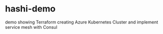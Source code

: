 # hashi-demo
demo showing Terraform creating Azure Kubernetes Cluster and implement service mesh with Consul 
